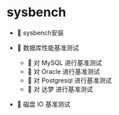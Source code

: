 # sysbench

* 📄 sysbench安装
* 📑 数据库性能基准测试

  * 📄 对 MySQL 进行基准测试
  * 📄 对 Oracle 进行基准测试
  * 📄 对 Postgresql 进行基准测试
  * 📄 对 达梦 进行基准测试
* 📄 磁盘 IO 基准测试

　　‍
